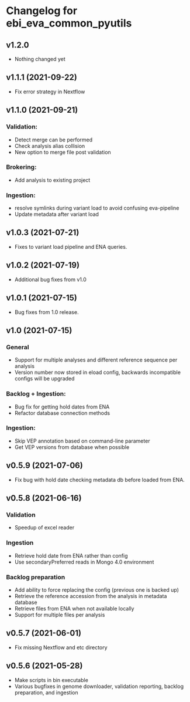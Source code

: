 
Changelog for ebi_eva_common_pyutils
===========================

v1.2.0
------------------
 - Nothing changed yet

v1.1.1 (2021-09-22)
------------------
 - Fix error strategy in Nextflow

v1.1.0 (2021-09-21)
-------------------

### Validation:
 - Detect merge can be performed
 - Check analysis alias collision
 - New option to merge file post validation

### Brokering:
 - Add analysis to existing project

### Ingestion:
 - resolve symlinks during variant load to avoid confusing eva-pipeline
 - Update metadata after variant load


v1.0.3 (2021-07-21)
-------------------

 - Fixes to variant load pipeline and ENA queries.

v1.0.2 (2021-07-19)
-------------------

 - Additional bug fixes from v1.0

v1.0.1 (2021-07-15)
-------------------

 - Bug fixes from 1.0 release.

v1.0 (2021-07-15)
-----------------

### General
 - Support for multiple analyses and different reference sequence per analysis
 - Version number now stored in eload config, backwards incompatible configs will be upgraded

### Backlog + Ingestion:
 - Bug fix for getting hold dates from ENA
 - Refactor database connection methods

### Ingestion:
 - Skip VEP annotation based on command-line parameter
 - Get VEP versions from database when possible

v0.5.9 (2021-07-06)
-------------------

 - Fix bug with hold date checking metadata db before loaded from ENA.

v0.5.8 (2021-06-16)
-------------------

### Validation
 - Speedup of excel reader

### Ingestion
 - Retrieve hold date from ENA rather than config
 - Use secondaryPreferred reads in Mongo 4.0 environment

### Backlog preparation
 - Add ability to force replacing the config (previous one is backed up)
 - Retrieve the reference accession from the analysis in metadata database
 - Retrieve files from ENA when not available locally
 - Support for multiple files per analysis

v0.5.7 (2021-06-01)
-------------------
 - Fix missing Nextflow and etc directory

v0.5.6 (2021-05-28)
-------------------
 - Make scripts in bin executable
 - Various bugfixes in genome downloader, validation reporting, backlog preparation, and ingestion
